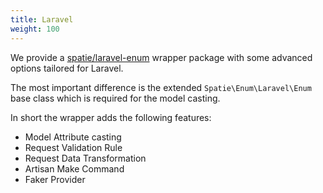 ```yaml
---
title: Laravel
weight: 100
---
```


We provide a [spatie/laravel-enum](https://github.com/spatie/laravel-enum) wrapper package with some advanced options tailored for Laravel.

The most important difference is the extended `Spatie\Enum\Laravel\Enum` base class which is required for the model casting.

In short the wrapper adds the following features:

* Model Attribute casting
* Request Validation Rule
* Request Data Transformation
* Artisan Make Command
* Faker Provider
